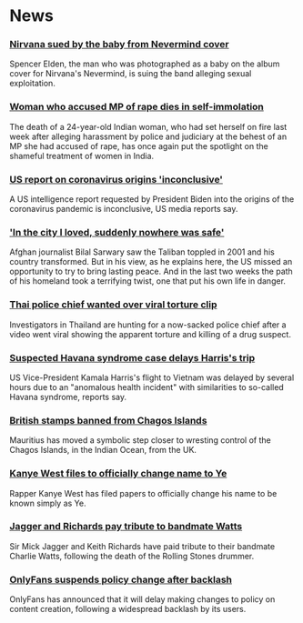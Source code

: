 # News
### [Nirvana sued by the baby from Nevermind cover](https://www.bbc.com/news/entertainment-arts-58327844)
Spencer Elden, the man who was photographed as a baby on the album cover for Nirvana's Nevermind, is suing the band alleging sexual exploitation.
### [Woman who accused MP of rape dies in self-immolation](https://www.bbc.com/news/world-asia-india-58328014)
The death of a 24-year-old Indian woman, who had set herself on fire last week after alleging harassment by police and judiciary at the behest of an MP she had accused of rape, has once again put the spotlight on the shameful treatment of women in India.
### [US report on coronavirus origins 'inconclusive'](https://www.bbc.com/news/world-us-canada-58329980)
A US intelligence report requested by President Biden into the origins of the coronavirus pandemic is inconclusive, US media reports say.
### ['In the city I loved, suddenly nowhere was safe'](https://www.bbc.com/news/world-south-asia-58071592)
Afghan journalist Bilal Sarwary saw the Taliban toppled in 2001 and his country transformed. But in his view, as he explains here, the US missed an opportunity to try to bring lasting peace. And in the last two weeks the path of his homeland took a terrifying twist, one that put his own life in danger.
### [Thai police chief wanted over viral torture clip](https://www.bbc.com/news/world-asia-58334979)
Investigators in Thailand are hunting for a now-sacked police chief after a video went viral showing the apparent torture and killing of a drug suspect.
### [Suspected Havana syndrome case delays Harris's trip](https://www.bbc.com/news/world-us-canada-58322593)
US Vice-President Kamala Harris's flight to Vietnam was delayed by several hours due to an "anomalous health incident" with similarities to so-called Havana syndrome, reports say.
### [British stamps banned from Chagos Islands](https://www.bbc.com/news/world-africa-58321580)
Mauritius has moved a symbolic step closer to wresting control of the Chagos Islands, in the Indian Ocean, from the UK. 
### [Kanye West files to officially change name to Ye](https://www.bbc.com/news/entertainment-arts-58328895)
Rapper Kanye West has filed papers to officially change his name to be known simply as Ye.
### [Jagger and Richards pay tribute to bandmate Watts](https://www.bbc.com/news/entertainment-arts-58325271)
Sir Mick Jagger and Keith Richards have paid tribute to their bandmate Charlie Watts, following the death of the Rolling Stones drummer.
### [OnlyFans suspends policy change after backlash](https://www.bbc.com/news/technology-58331722)
OnlyFans has announced that it will delay making changes to policy on content creation, following a widespread backlash by its users.
